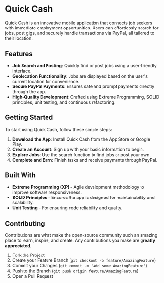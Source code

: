 # Quick Cash

Quick Cash is an innovative mobile application that connects job seekers with immediate employment opportunities. Users can effortlessly search for jobs, post gigs, and securely handle transactions via PayPal, all tailored to their location.

## Features

- **Job Search and Posting**: Quickly find or post jobs using a user-friendly interface.
- **Geolocation Functionality**: Jobs are displayed based on the user's current location for convenience.
- **Secure PayPal Payments**: Ensures safe and prompt payments directly through the app.
- **High-Quality Development**: Crafted using Extreme Programming, SOLID principles, unit testing, and continuous refactoring.

## Getting Started

To start using Quick Cash, follow these simple steps:

1. **Download the App**: Install Quick Cash from the App Store or Google Play.
2. **Create an Account**: Sign up with your basic information to begin.
3. **Explore Jobs**: Use the search function to find jobs or post your own.
4. **Complete and Earn**: Finish tasks and receive payments through PayPal.

## Built With

- **Extreme Programming (XP)** - Agile development methodology to improve software responsiveness.
- **SOLID Principles** - Ensures the app is designed for maintainability and scalability.
- **Unit Testing** - For ensuring code reliability and quality.

## Contributing

Contributions are what make the open-source community such an amazing place to learn, inspire, and create. Any contributions you make are **greatly appreciated**.

1. Fork the Project
2. Create your Feature Branch (`git checkout -b feature/AmazingFeature`)
3. Commit your Changes (`git commit -m 'Add some AmazingFeature'`)
4. Push to the Branch (`git push origin feature/AmazingFeature`)
5. Open a Pull Request
